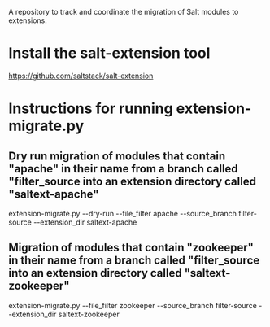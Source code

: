 A repository to track and coordinate the migration of Salt modules to extensions.

# Install the salt-extension tool
https://github.com/saltstack/salt-extension

# Instructions for running extension-migrate.py

## Dry run migration of modules that contain "apache" in their name from a branch called "filter_source into an extension directory called "saltext-apache"
extension-migrate.py --dry-run --file_filter apache --source_branch filter-source --extension_dir saltext-apache

## Migration of modules that contain "zookeeper" in their name from a branch called "filter_source into an extension directory called "saltext-zookeeper"
extension-migrate.py --file_filter zookeeper --source_branch filter-source --extension_dir saltext-zookeeper
